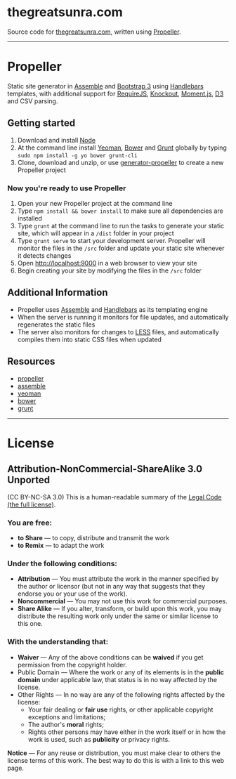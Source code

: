 # thegreatsunra.com

Source code for [thegreatsunra.com](http://thegreatsunra.com), written using [Propeller](http://propellerjs.cpm).

* * *

# Propeller

Static site generator in [Assemble](http://assemble.io) and [Bootstrap 3](http://getbootstrap.com) using [Handlebars](http://handlebarsjs.com) templates, with additional support for [RequireJS](http://requirejs.org), [Knockout](http://knockoutjs.com), [Moment.js](http://momentjs.com), [D3](http://d3js.org) and CSV parsing.

## Getting started

1. Download and install [Node](http://nodejs.org)
1. At the command line install [Yeoman](http://yeoman.io), [Bower](http://bower.io) and [Grunt](http://gruntjs.com) globally by typing `sudo npm install -g yo bower grunt-cli`
1. Clone, download and unzip, or use [generator-propeller](http://github.com/thegreatsunra/generator-propeller) to create a new Propeller project

### Now you're ready to use Propeller

1. Open your new Propeller project at the command line
1. Type `npm install && bower install` to make sure all dependencies are installed
1. Type `grunt` at the command line to run the tasks to generate your static site, which will appear in a `/dist` folder in your project
1. Type `grunt serve` to start your development server. Propeller will monitor the files in the `/src` folder and update your static site whenever it detects changes
1. Open [http://localhost:9000](http://localhost:9000) in a web browser to view your site
1. Begin creating your site by modifying the files in the `/src` folder

## Additional Information

* Propeller uses [Assemble](http://assemble.io) and [Handlebars](http://handlebarsjs.com) as its templating engine
* When the server is running it monitors for file updates, and automatically regenerates the static files
* The server also monitors for changes to [LESS](http://lesscss.org) files, and automatically compiles them into static CSS files when updated

## Resources
* [propeller](http://propellerjs.com)
* [assemble](http://assemble.io)
* [yeoman](http://yeoman.io)
* [bower](http://bower.io)
* [grunt](http://gruntjs.com)

* * *

# License

## Attribution-NonCommercial-ShareAlike 3.0 Unported
(CC BY-NC-SA 3.0)
This is a human-readable summary of the [Legal Code (the full license)](http://creativecommons.org/licenses/by-nc-sa/3.0/legalcode).

### You are free:

* **to Share** — to copy, distribute and transmit the work
* **to Remix** — to adapt the work

### Under the following conditions:

* **Attribution** — You must attribute the work in the manner specified by the author or licensor (but not in any way that suggests that they endorse you or your use of the work).
* **Noncommercial** — You may not use this work for commercial purposes.
* **Share Alike** — If you alter, transform, or build upon this work, you may distribute the resulting work only under the same or similar license to this one.

### With the understanding that:

* **Waiver** — Any of the above conditions can be **waived** if you get permission from the copyright holder.
* Public Domain — Where the work or any of its elements is in the **public domain** under applicable law, that status is in no way affected by the license.
* Other Rights — In no way are any of the following rights affected by the license:
  * Your fair dealing or **fair use** rights, or other applicable copyright exceptions and limitations;
  * The author's **moral** rights;
  * Rights other persons may have either in the work itself or in how the work is used, such as **publicity** or privacy rights.

**Notice** — For any reuse or distribution, you must make clear to others the license terms of this work. The best way to do this is with a link to this web page.

